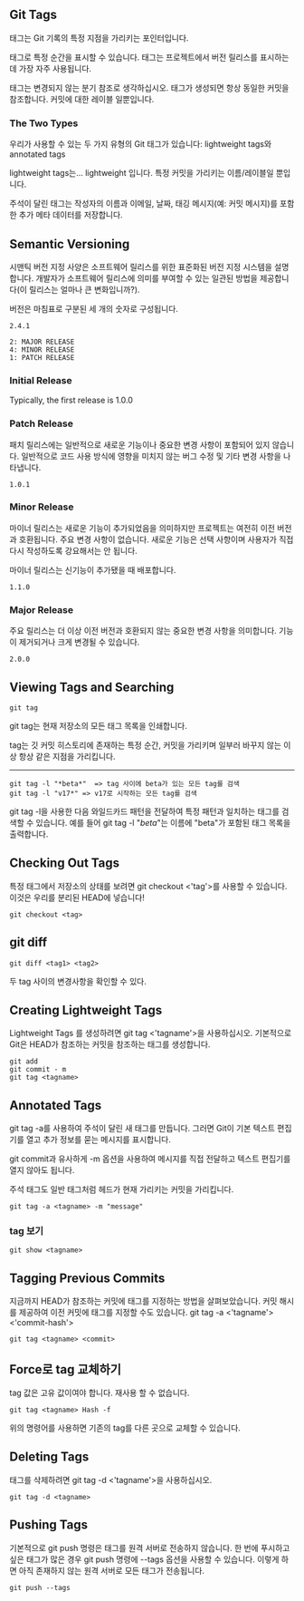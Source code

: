 ## Git Tags 
태그는 Git 기록의 특정 지점을 가리키는 포인터입니다.

태그로 특정 순간을 표시할 수 있습니다. 태그는 프로젝트에서 버전 릴리스를 표시하는 데 가장 자주 사용됩니다.

태그는 변경되지 않는 분기 참조로 생각하십시오. 태그가 생성되면 항상 동일한 커밋을 참조합니다. 커밋에 대한 레이블 일뿐입니다.

### The Two Types
우리가 사용할 수 있는 두 가지 유형의 Git 태그가 있습니다: lightweight tags와 annotated tags

lightweight tags는... lightweight 입니다. 특정 커밋을 가리키는 이름/레이블일 뿐입니다.

주석이 달린 태그는 작성자의 이름과 이메일, 날짜, 태깅 메시지(예: 커밋 메시지)를 포함한 추가 메타 데이터를 저장합니다.


## Semantic Versioning 
시맨틱 버전 지정 사양은 소프트웨어 릴리스를 위한 표준화된 버전 지정 시스템을 설명합니다. 개발자가 소프트웨어 릴리스에 의미를 부여할 수 있는 일관된 방법을 제공합니다(이 릴리스는 얼마나 큰 변화입니까?).

버전은 마침표로 구분된 세 개의 숫자로 구성됩니다.

```
2.4.1 

2: MAJOR RELEASE
4: MINOR RELEASE
1: PATCH RELEASE
```

### Initial Release
Typically, the first release is 1.0.0

### Patch Release
패치 릴리스에는 일반적으로 새로운 기능이나 중요한 변경 사항이 포함되어 있지 않습니다. 일반적으로 코드 사용 방식에 영향을 미치지 않는 버그 수정 및 기타 변경 사항을 나타냅니다. 

```
1.0.1
```

### Minor Release
마이너 릴리스는 새로운 기능이 추가되었음을 의미하지만 프로젝트는 여전히 이전 버전과 호환됩니다. 주요 변경 사항이 없습니다. 새로운 기능은 선택 사항이며 사용자가 직접 다시 작성하도록 강요해서는 안 됩니다.

마이너 릴리스는 신기능이 추가됐을 때 배포합니다.

```
1.1.0
```

### Major Release
주요 릴리스는 더 이상 이전 버전과 호환되지 않는 중요한 변경 사항을 의미합니다. 기능이 제거되거나 크게 변경될 수 있습니다.

```
2.0.0
```

## Viewing Tags and Searching
```
git tag
```
git tag는 현재 저장소의 모든 태그 목록을 인쇄합니다.

tag는 깃 커밋 히스토리에 존재하는 특정 순간, 커밋을 가리키며 일부러 바꾸지 않는 이상 항상 같은 지점을 가리킵니다.

***
```
git tag -l "*beta*"  => tag 사이에 beta가 있는 모든 tag를 검색
git tag -l "v17*" => v17로 시작하는 모든 tag를 검색 
```
git tag -l을 사용한 다음 와일드카드 패턴을 전달하여 특정 패턴과 일치하는 태그를 검색할 수 있습니다. 예를 들어 git tag -l "*beta*"는 이름에 "beta"가 포함된 태그 목록을 출력합니다.

## Checking Out Tags 
특정 태그에서 저장소의 상태를 보려면 git checkout <'tag'>를 사용할 수 있습니다. 이것은 우리를 분리된 HEAD에 넣습니다!

```
git checkout <tag>
```

## git diff 

```
git diff <tag1> <tag2>
```

두 tag 사이의 변경사항을 확인할 수 있다. 

## Creating Lightweight Tags 
Lightweight Tags 를 생성하려면 git tag <'tagname'>을 사용하십시오. 기본적으로 Git은 HEAD가 참조하는 커밋을 참조하는 태그를 생성합니다.

```
git add 
git commit - m
git tag <tagname>
```

## Annotated Tags
git tag -a를 사용하여 주석이 달린 새 태그를 만듭니다. 그러면 Git이 기본 텍스트 편집기를 열고 추가 정보를 묻는 메시지를 표시합니다.

git commit과 유사하게 -m 옵션을 사용하여 메시지를 직접 전달하고 텍스트 편집기를 열지 않아도 됩니다.

주석 태그도 일반 태그처럼 헤드가 현재 가리키는 커밋을 가리킵니다. 

```
git tag -a <tagname> -m "message"
```

### tag 보기 

```
git show <tagname>
```
## Tagging Previous Commits 
지금까지 HEAD가 참조하는 커밋에 태그를 지정하는 방법을 살펴보았습니다. 커밋 해시를 제공하여 이전 커밋에 태그를 지정할 수도 있습니다. git tag -a <'tagname'> <'commit-hash'>


```
git tag <tagname> <commit>
```

## Force로 tag 교체하기 
tag 값은 고유 값이여야 합니다. 재사용 할 수 없습니다. 

```
git tag <tagname> Hash -f 
```

위의 명령어를 사용하면 기존의 tag를 다른 곳으로 교체할 수 있습니다. 

## Deleting Tags 
태그를 삭제하려면 git tag -d <'tagname'>을 사용하십시오.

```
git tag -d <tagname>
```

## Pushing Tags 
기본적으로 git push 명령은 태그를 원격 서버로 전송하지 않습니다.
한 번에 푸시하고 싶은 태그가 많은 경우 git push 명령에 --tags 옵션을 사용할 수 있습니다. 이렇게 하면 아직 존재하지 않는 원격 서버로 모든 태그가 전송됩니다.

```
git push --tags
```